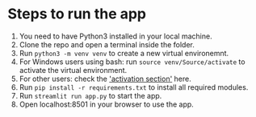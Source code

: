 # Steps to run the app

1. You need to have Python3 installed in your local machine.
2. Clone the repo and open a terminal inside the folder.
3. Run `python3 -m venv venv` to create a new virtual environemnt.
4. For Windows users using bash: run `source venv/Source/activate` to activate the virtual environment.
5. For other users: check the ['activation section'](https://cewing.github.io/training.python_web/html/presentations/venv_intro.html) here.
6. Run `pip install -r requirements.txt` to install all required modules.
7. Run `streamlit run app.py` to start the app.
8. Open localhost:8501 in your browser to use the app.
